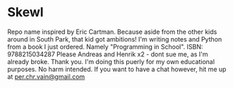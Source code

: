 # Skewl
Repo name inspired by Eric Cartman. Because aside from the other kids around in South Park, that kid got ambitions! I'm writing notes and Python from a book I just ordered. Namely "Programming in School". ISBN: 9788215034287
Please Andreas and Henrik x2 - dont sue me, as I'm already broke. Thank you. I'm doing this puerly for my own educational purposes. No harm intended.
If you want to have a chat however, hit me up at per.chr.vain@gmail.com 
